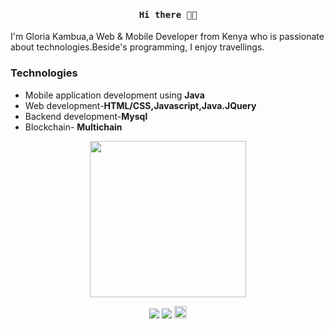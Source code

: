 <h4 align="center"><samp>Hi there 👋🏾</samp></h4>
I'm Gloria Kambua,a Web & Mobile Developer from Kenya who is passionate about technologies.Beside's programming, I enjoy travellings.

### Technologies
- Mobile application development using **Java**
- Web development-**HTML/CSS,Javascript,Java.JQuery**
- Backend development-**Mysql**
- Blockchain- **Multichain**
<p align="center">
  <img width="250" src="https://media.giphy.com/media/jIgXf4hgbHCeKiXpvt/giphy.gif">
</p>
<p align="center">
<a href= "https://github.com/Gloria0987"><img src="http://i.imgur.com/0o48UoR.png"/></a>
<a href= "https://twitter.com/GkVickie"><img src="http://i.imgur.com/tXSoThF.png"/></a>
 <a href="https://www.linkedin.com/in/kambua-sammy/">
  <img alt="Shubham's LinkdeIN" width="20px" src="https://cdn.jsdelivr.net/npm/simple-icons@v3/icons/linkedin.svg" />
</a>
</p>
